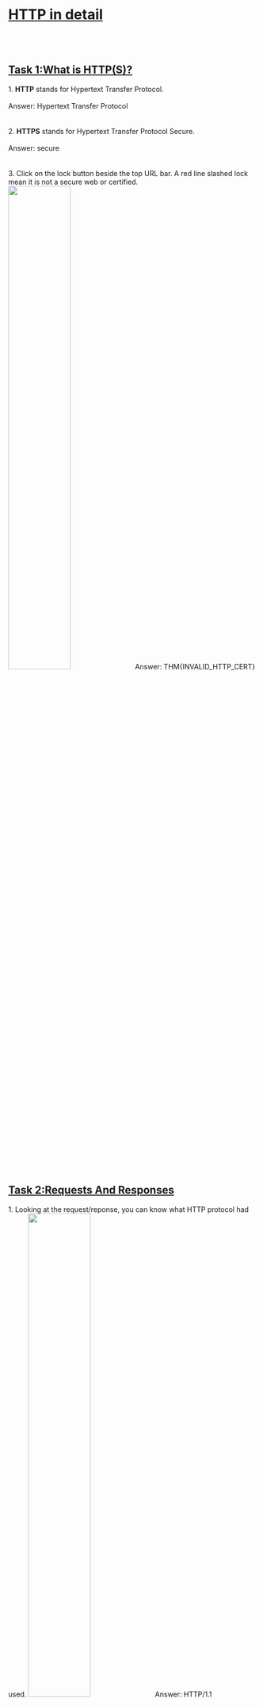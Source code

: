 <h1><ins>HTTP in detail</ins></h1><br><br>

<h2><ins>Task 1:What is HTTP(S)?</ins></h2>
1. <b>HTTP</b> stands for Hypertext Transfer Protocol. <br><br>
Answer: Hypertext Transfer Protocol <br><br><br>
2. <b>HTTPS</b> stands for Hypertext Transfer Protocol Secure.<br><br>
Answer: secure <br><br><br>
3. Click on the lock button beside the top URL bar. A red line slashed lock mean it is not a secure web or certified.
<img src=https://user-images.githubusercontent.com/78288358/167585060-b25c92b0-0fc9-4d17-b31f-4d3412981a55.png style="width:50%; height:50%;">
Answer: THM{INVALID_HTTP_CERT} <br><br><br>


<h2><ins>Task 2:Requests And Responses</ins></h2>
1. Looking at the request/reponse, you can know what HTTP protocol had used.
<img src=https://user-images.githubusercontent.com/78288358/167585620-a8c97087-8495-4ed6-ac49-5e894a1c32f1.png style="width:50%; height:50%;">
Answer: HTTP/1.1<br><br><br>
2. <b>Content-length</b> in response show how much data in return. <br><br>
Answer: Content-length <br><br><br>
 
<h2><ins>Task 3:HTTP Methods</ins></h2>
1. <b>POST</b> method is used to receive the input from user and create an account or submitting new data and creating new records. <br><br>
Answer: POST <br><br><br>
2. <b>PUT</b> method is used to update the data information.<br><br>
Answer: PUT <br><br><br>
3. <b>DELETE</b> method to delete the records from web server. <br><br>
Answer: DELETE <br><br><br>
4. <b>GET</b> method to retrieve information from web server.<br><br>
Answer: GET <br><br><br>

<h2><ins>Task 4:HTTP Status Codes</ins></h2>
<h2><ins>Task 5:Headers</ins></h2>
<h2><ins>Task 6:Cookies</ins></h2>
<h2><ins>Task 7:Making Requests</ins></h2>
